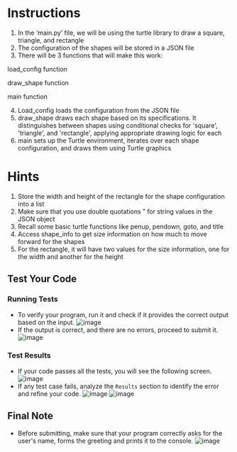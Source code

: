 # Instructions 

1. In the ‘main.py’ file, we will be using the turtle library to draw a square, triangle, and rectangle
2. The configuration of the shapes will be stored in a JSON file
3. There will be 3 functions that will make this work:

load_config function

draw_shape function

main function

4. Load_config loads the configuration from the JSON file
5. draw_shape draws each shape based on its specifications. It distinguishes between shapes using conditional checks for 'square', 'triangle', and 'rectangle', applying appropriate drawing logic for each
6. main sets up the Turtle environment, iterates over each shape configuration, and draws them using Turtle graphics


# Hints
1. Store the width and height of the rectangle for the shape configuration into a list
2. Make sure that you use double quotations ” for string values in the JSON object
3. Recall some basic turtle functions like penup, pendown, goto, and title
4. Access shape_info to get size information on how much to move forward for the shapes
5. For the rectangle, it will have two values for the size information, one for the width and another for the height





## Test Your Code
### Running Tests
- To verify your program, run it and check if it provides the correct output based on the input.
   ![image](tests_tools.png)
- If the output is correct, and there are no errors, proceed to submit it.
   ![image](submit.png)

### Test Results
- If your code passes all the tests, you will see the following screen.
   ![image](pass.png)
- If any test case fails, analyze the `Results` section to identify the error and refine your code.
   ![image](fail_tests.png)
   ![image](results.png)

## Final Note
- Before submitting, make sure that your program correctly asks for the user's name, forms the greeting and prints it to the console.
   ![image](submit.png)
